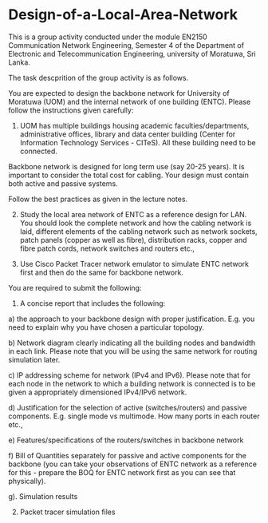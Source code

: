 # Design-of-a-Local-Area-Network

This is a group activity conducted under the module EN2150 Communication Network Engineering, Semester 4 of the Department of Electronic and Telecommunication Engineering, university of Moratuwa, Sri Lanka.

The task descprition of the group activity is as follows.

You are expected to design the backbone network for University of Moratuwa (UOM) and the internal network of one building (ENTC).  Please follow the instructions given carefully:

1.  UOM has multiple buildings housing academic faculties/departments, administrative offices, library and data center building (Center for Information Technology Services - CITeS).  All these building need to be connected.

Backbone network is designed for long term use (say 20-25 years).  It is important to consider the total cost for cabling.  Your design must contain both active and passive systems. 

Follow the best practices as given in the lecture notes. 

2.  Study the local area network of ENTC as a reference design for LAN.  You should look the complete network and how the cabling network is laid, different elements of the cabling network such as network sockets, patch panels (copper as well as fibre), distribution racks, copper and fibre patch cords, network switches and routers etc.,

3.  Use Cisco Packet Tracer network emulator to simulate ENTC network first and then do the same for backbone network. 

You are required to submit the following:

1.  A concise report that includes the following:

a)  the approach to your backbone design with proper justification.  E.g. you need to explain why you have chosen a particular topology.

b) Network diagram clearly indicating all the building nodes and bandwidth in each link.   Please note that you will be using the same network for routing simulation later.

c) IP addressing scheme for network (IPv4 and IPv6). Please note that for each node in the network to which a building network is connected is to be given a appropriately dimensioned IPv4/IPv6 network. 

d) Justification for the selection of active (switches/routers) and passive components.  E.g.  single mode vs multimode.  How many ports in each router etc.,

e) Features/specifications of the routers/switches in backbone network

f) Bill of Quantities separately for passive and active components for the backbone (you can take your observations of ENTC network as a reference for this - prepare the BOQ for ENTC network first as you can see that physically). 

g). Simulation results

2.  Packet tracer simulation files
